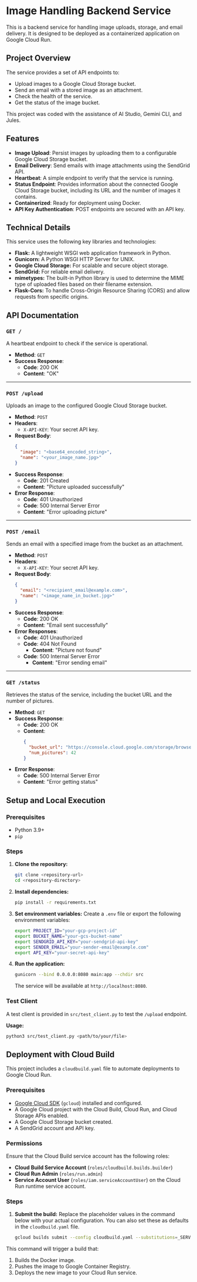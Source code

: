 # Image Handling Backend Service

This is a backend service for handling image uploads, storage, and email delivery. It is designed to be deployed as a containerized application on Google Cloud Run.

## Project Overview

The service provides a set of API endpoints to:
- Upload images to a Google Cloud Storage bucket.
- Send an email with a stored image as an attachment.
- Check the health of the service.
- Get the status of the image bucket.

This project was coded with the assistance of AI Studio, Gemini CLI, and Jules.

## Features

- **Image Upload**: Persist images by uploading them to a configurable Google Cloud Storage bucket.
- **Email Delivery**: Send emails with image attachments using the SendGrid API.
- **Heartbeat**: A simple endpoint to verify that the service is running.
- **Status Endpoint**: Provides information about the connected Google Cloud Storage bucket, including its URL and the number of images it contains.
- **Containerized**: Ready for deployment using Docker.
- **API Key Authentication**: POST endpoints are secured with an API key.

## Technical Details

This service uses the following key libraries and technologies:

- **Flask:** A lightweight WSGI web application framework in Python.
- **Gunicorn:** A Python WSGI HTTP Server for UNIX.
- **Google Cloud Storage:** For scalable and secure object storage.
- **SendGrid:** For reliable email delivery.
- **mimetypes:** The built-in Python library is used to determine the MIME type of uploaded files based on their filename extension.
- **Flask-Cors:** To handle Cross-Origin Resource Sharing (CORS) and allow requests from specific origins.

## API Documentation

### `GET /`

A heartbeat endpoint to check if the service is operational.

- **Method**: `GET`
- **Success Response**:
  - **Code**: 200 OK
  - **Content**: "OK"

---

### `POST /upload`

Uploads an image to the configured Google Cloud Storage bucket.

- **Method**: `POST`
- **Headers**:
  - `X-API-KEY`: Your secret API key.
- **Request Body**:
  ```json
  {
    "image": "<base64_encoded_string>",
    "name": "<your_image_name.jpg>"
  }
  ```
- **Success Response**:
  - **Code**: 201 Created
  - **Content**: "Picture uploaded successfully"
- **Error Response**:
  - **Code**: 401 Unauthorized
  - **Code**: 500 Internal Server Error
  - **Content**: "Error uploading picture"

---

### `POST /email`

Sends an email with a specified image from the bucket as an attachment.

- **Method**: `POST`
- **Headers**:
  - `X-API-KEY`: Your secret API key.
- **Request Body**:
  ```json
  {
    "email": "<recipient_email@example.com>",
    "name": "<image_name_in_bucket.jpg>"
  }
  ```
- **Success Response**:
  - **Code**: 200 OK
  - **Content**: "Email sent successfully"
- **Error Responses**:
  - **Code**: 401 Unauthorized
  - **Code**: 404 Not Found
    - **Content**: "Picture not found"
  - **Code**: 500 Internal Server Error
    - **Content**: "Error sending email"

---

### `GET /status`

Retrieves the status of the service, including the bucket URL and the number of pictures.

- **Method**: `GET`
- **Success Response**:
  - **Code**: 200 OK
  - **Content**:
    ```json
    {
      "bucket_url": "https://console.cloud.google.com/storage/browser/<your-bucket-name>",
      "num_pictures": 42
    }
    ```
- **Error Response**:
  - **Code**: 500 Internal Server Error
  - **Content**: "Error getting status"

## Setup and Local Execution

### Prerequisites

- Python 3.9+
- `pip`

### Steps

1.  **Clone the repository:**
    ```bash
    git clone <repository-url>
    cd <repository-directory>
    ```

2.  **Install dependencies:**
    ```bash
    pip install -r requirements.txt
    ```

3.  **Set environment variables:**
    Create a `.env` file or export the following environment variables:
    ```bash
    export PROJECT_ID="your-gcp-project-id"
    export BUCKET_NAME="your-gcs-bucket-name"
    export SENDGRID_API_KEY="your-sendgrid-api-key"
    export SENDER_EMAIL="your-sender-email@example.com"
    export API_KEY="your-secret-api-key"
    ```

4.  **Run the application:**
    ```bash
    gunicorn --bind 0.0.0.0:8080 main:app --chdir src
    ```
    The service will be available at `http://localhost:8080`.

### Test Client

A test client is provided in `src/test_client.py` to test the `/upload` endpoint.

**Usage:**
```bash
python3 src/test_client.py <path/to/your/file>
```

## Deployment with Cloud Build

This project includes a `cloudbuild.yaml` file to automate deployments to Google Cloud Run.

### Prerequisites

- [Google Cloud SDK](https://cloud.google.com/sdk/docs/install) (`gcloud`) installed and configured.
- A Google Cloud project with the Cloud Build, Cloud Run, and Cloud Storage APIs enabled.
- A Google Cloud Storage bucket created.
- A SendGrid account and API key.

### Permissions

Ensure that the Cloud Build service account has the following roles:
- **Cloud Build Service Account** (`roles/cloudbuild.builds.builder`)
- **Cloud Run Admin** (`roles/run.admin`)
- **Service Account User** (`roles/iam.serviceAccountUser`) on the Cloud Run runtime service account.

### Steps

1.  **Submit the build:**
    Replace the placeholder values in the command below with your actual configuration. You can also set these as defaults in the `cloudbuild.yaml` file.
    ```bash
    gcloud builds submit --config cloudbuild.yaml --substitutions=_SERVICE_NAME=email-runner,_REGION=us-central1,_BUCKET_NAME=<your-bucket-name>,_SENDGRID_API_KEY=<your-sendgrid-key>,_SENDER_EMAIL=<your-sender-email>,_API_KEY=<your-secret-api-key>
    ```

This command will trigger a build that:
1.  Builds the Docker image.
2.  Pushes the image to Google Container Registry.
3.  Deploys the new image to your Cloud Run service.